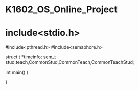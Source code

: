# K1602_OS_Online_Project
# include<stdio.h>
#include<pthread.h>
#include<semaphore.h>

struct t *timeinfo;
sem_t stud,teach,CommonStud,CommonTeach,CommonTeachStud;

int main()
{
  
}
